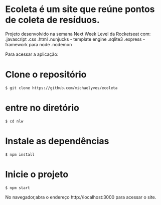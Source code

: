 # Ecoleta é um site que reúne pontos de coleta de resíduos.

Projeto desenvolvido na semana Next Week Level da Rocketseat com:
  .javascript
  .css
  .html
  .nunjucks - template engine
  .sqlite3
  .express - framework para node
  .nodemon

Para acessar a aplicação:
# Clone o repositório
    $ git clone https://github.com/michaelyves/ecoleta

# entre no diretório
    $ cd nlw

# Instale as dependências
    $ npm install
    
# Inicie o projeto 
    $ npm start
 
No navegador,abra o endereço http://localhost:3000 para acessar o site.
